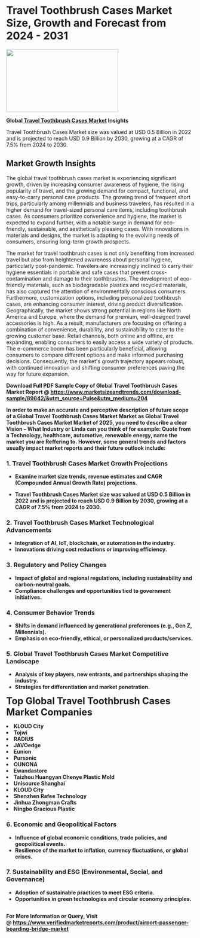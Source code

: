 <H1>Travel Toothbrush Cases Market Size, Growth and Forecast from 2024 - 2031</H1><img class="aligncenter size-medium wp-image-584254" src="https://thirdeyenews.in/wp-content/uploads/2024/09/Global-Market-Research-300x168.jpeg" alt="" width="300" height="168" /><p><strong>Global&nbsp;<a href="https://www.marketsizeandtrends.com/download-sample/89842/&amp;utm_source=Pulse&amp;utm_medium=204">Travel Toothbrush Cases Market</a> Insights</strong></p><p>Travel Toothbrush Cases Market size was valued at USD 0.5 Billion in 2022 and is projected to reach USD 0.9 Billion by 2030, growing at a CAGR of 7.5% from 2024 to 2030.</p><p><h2>Market Growth Insights</h2> <p>The global travel toothbrush cases market is experiencing significant growth, driven by increasing consumer awareness of hygiene, the rising popularity of travel, and the growing demand for compact, functional, and easy-to-carry personal care products. The growing trend of frequent short trips, particularly among millennials and business travelers, has resulted in a higher demand for travel-sized personal care items, including toothbrush cases. As consumers prioritize convenience and hygiene, the market is expected to expand further, with a notable surge in demand for eco-friendly, sustainable, and aesthetically pleasing cases. With innovations in materials and designs, the market is adapting to the evolving needs of consumers, ensuring long-term growth prospects.</p> <p><strong></strong></p> <p>The market for travel toothbrush cases is not only benefiting from increased travel but also from heightened awareness about personal hygiene, particularly post-pandemic. Travelers are increasingly inclined to carry their hygiene essentials in portable and safe cases that prevent cross-contamination and damage to their toothbrushes. The development of eco-friendly materials, such as biodegradable plastics and recycled materials, has also captured the attention of environmentally conscious consumers. Furthermore, customization options, including personalized toothbrush cases, are enhancing consumer interest, driving product diversification. Geographically, the market shows strong potential in regions like North America and Europe, where the demand for premium, well-designed travel accessories is high. As a result, manufacturers are focusing on offering a combination of convenience, durability, and sustainability to cater to the growing customer base. Retail channels, both online and offline, are expanding, enabling consumers to easily access a wide variety of products. The e-commerce boom has been particularly beneficial, allowing consumers to compare different options and make informed purchasing decisions. Consequently, the market's growth trajectory appears robust, with continued innovation and shifting consumer preferences paving the way for future expansion.</p> <p><strong></p><p><span class=""><strong>Download Full PDF Sample Copy of Global Travel Toothbrush Cases Market Report</strong> @ <a href="https://www.marketsizeandtrends.com/download-sample/89842/&amp;utm_source=Pulse&amp;utm_medium=204" target="_blank">https://www.marketsizeandtrends.com/download-sample/89842/&amp;utm_source=Pulse&amp;utm_medium=204</a></span></p><p>In order to make an accurate and perceptive description of future scope of a Global&nbsp;Travel Toothbrush Cases Market Market as Global&nbsp;Travel Toothbrush Cases Market Market of 2025, you need to describe a clear Vision &ndash; What Industry or Linda can you think of for example: Quote from a Technology, healthcare, automotive, renewable energy, name the market you are Reffering to. However, some general trends and factors usually impact market reports and their future outlook include:</p><h3>1.&nbsp;<strong>Travel Toothbrush Cases Market Growth Projections</strong></h3><ul><li>Examine market size trends, revenue estimates and CAGR (Compounded Annual Growth Rate) projections.</li><li><p>Travel Toothbrush Cases Market size was valued at USD 0.5 Billion in 2022 and is projected to reach USD 0.9 Billion by 2030, growing at a CAGR of 7.5% from 2024 to 2030.</p></li></ul><h3>2.&nbsp;<strong>Travel Toothbrush Cases Market Technological Advancements</strong></h3><ul><li>Integration of AI, IoT, blockchain, or automation in the industry.</li><li>Innovations driving cost reductions or improving efficiency.</li></ul><h3>3.&nbsp;<strong>Regulatory and Policy Changes</strong></h3><ul><li>Impact of global and regional regulations, including sustainability and carbon-neutral goals.</li><li>Compliance challenges and opportunities tied to government initiatives.</li></ul><h3>4.&nbsp;<strong>Consumer Behavior Trends</strong></h3><ul><li>Shifts in demand influenced by generational preferences (e.g., Gen Z, Millennials).</li><li>Emphasis on eco-friendly, ethical, or personalized products/services.</li></ul><h3>5.&nbsp;<strong>Global Travel Toothbrush Cases Market Competitive Landscape</strong></h3><ul><li>Analysis of key players, new entrants, and partnerships shaping the industry.</li><li>Strategies for differentiation and market penetration.</li></ul><p data-pm-slice="1 1 []"><span style="color: inherit; font-family: inherit; font-size: 25px;">Top Global Travel Toothbrush Cases Market Companies</span></p><div class="" data-test-id=""><p><li>KLOUD City</li><li> Tojwi</li><li> RADIUS</li><li> JAVOedge</li><li> Eunion</li><li> Pursonic</li><li> OUNONA</li><li> Ewandastore</li><li> Taizhou Huangyan Chenye Plastic Mold</li><li> Unisource Shanghai</li><li> KLOUD City</li><li> Shenzhen Rafee Technology</li><li> Jinhua Zhongman Crafts</li><li> Ningbo Gracious Plastic</li></p></div><h3>6.&nbsp;<strong>Economic and Geopolitical Factors</strong></h3><ul><li>Influence of global economic conditions, trade policies, and geopolitical events.</li><li>Resilience of the market to inflation, currency fluctuations, or global crises.</li></ul><h3>7.&nbsp;<strong>Sustainability and ESG (Environmental, Social, and Governance)</strong></h3><ul><li>Adoption of sustainable practices to meet ESG criteria.</li><li>Opportunities in green technologies and circular economy principles.</li></ul><h2><strong style="font-size: 14px;">For More Information or Query, Visit @&nbsp;</strong><a style="background-color: #ffffff; font-size: 14px;" href="https://www.marketsizeandtrends.com/report/travel-toothbrush-cases-market/" target="_blank">https://www.verifiedmarketreports.com/product/airport-passenger-boarding-bridge-market</a></h2>
